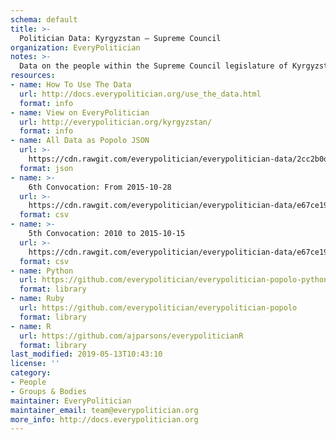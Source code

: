 ```yaml
---
schema: default
title: >-
  Politician Data: Kyrgyzstan — Supreme Council
organization: EveryPolitician
notes: >-
  Data on the people within the Supreme Council legislature of Kyrgyzstan.
resources:
- name: How To Use The Data
  url: http://docs.everypolitician.org/use_the_data.html
  format: info
- name: View on EveryPolitician
  url: http://everypolitician.org/kyrgyzstan/
  format: info
- name: All Data as Popolo JSON
  url: >-
    https://cdn.rawgit.com/everypolitician/everypolitician-data/2cc2b0d9ff2530a772dab65c8a985e0514a946fc/data/Kyrgyzstan/Council/ep-popolo-v1.0.json
  format: json
- name: >-
    6th Convocation: From 2015-10-28
  url: >-
    https://cdn.rawgit.com/everypolitician/everypolitician-data/e67ce193f5d20f0bf97ef75e0b29d0a3cf5bcc9e/data/Kyrgyzstan/Council/term-6.csv
  format: csv
- name: >-
    5th Convocation: 2010 to 2015-10-15
  url: >-
    https://cdn.rawgit.com/everypolitician/everypolitician-data/e67ce193f5d20f0bf97ef75e0b29d0a3cf5bcc9e/data/Kyrgyzstan/Council/term-5.csv
  format: csv
- name: Python
  url: https://github.com/everypolitician/everypolitician-popolo-python
  format: library
- name: Ruby
  url: https://github.com/everypolitician/everypolitician-popolo
  format: library
- name: R
  url: https://github.com/ajparsons/everypoliticianR
  format: library
last_modified: 2019-05-13T10:43:10
license: ''
category:
- People
- Groups & Bodies
maintainer: EveryPolitician
maintainer_email: team@everypolitician.org
more_info: http://docs.everypolitician.org
---
```

